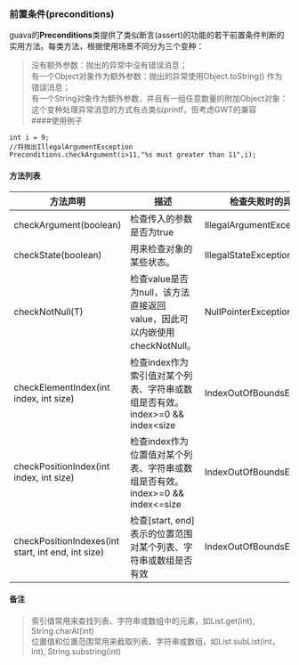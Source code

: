 ### 前置条件(preconditions)
guava的<b>Preconditions</b>类提供了类似断言(assert)的功能的若干前置条件判断的实用方法。每类方法，根据使用场景不同分为三个变种：
>没有额外参数：抛出的异常中没有错误消息；<br/>
>有一个Object对象作为额外参数：抛出的异常使用Object.toString() 作为错误消息；<br/>
>有一个String对象作为额外参数，并且有一组任意数量的附加Object对象：这个变种处理异常消息的方式有点类似printf，但考虑GWT的兼容<br/>
####使用例子
```
int i = 9;
//将抛出IllegalArgumentException
Preconditions.checkArgument(i>11,"%s must greater than 11",i);
```
#### 方法列表
| 方法声明 | 描述 | 检查失败时的异常 |
| ------ | ------ | ------ |
| checkArgument(boolean) | 检查传入的参数是否为true | IllegalArgumentException |
| checkState(boolean)| 用来检查对象的某些状态。 | IllegalStateException |
| checkNotNull(T)| 检查value是否为null，该方法直接返回value，因此可以内嵌使用checkNotNull。 | NullPointerException |
| checkElementIndex(int index, int size)| 检查index作为索引值对某个列表、字符串或数组是否有效。index>=0 && index<size  | IndexOutOfBoundsException |
| checkPositionIndex(int index, int size)| 检查index作为位置值对某个列表、字符串或数组是否有效。index>=0 && index<=size   | IndexOutOfBoundsException |
| checkPositionIndexes(int start, int end, int size)| 检查[start, end]表示的位置范围对某个列表、字符串或数组是否有效  | IndexOutOfBoundsException |

#### 备注
>索引值常用来查找列表、字符串或数组中的元素，如List.get(int), String.charAt(int)<br/>
>位置值和位置范围常用来截取列表、字符串或数组，如List.subList(int，int), String.substring(int)

